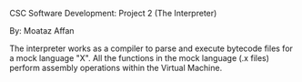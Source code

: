 CSC Software Development: Project 2 (The Interpreter)

By: Moataz Affan


The interpreter works as a compiler to parse and execute bytecode files for a mock language "X".
All the functions in the mock language (.x files) perform assembly operations within the Virtual Machine.